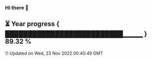 ### Hi there 👋
⏳ Year progress { ██████████████████████████▁▁▁▁ } 89.32 %
---
⏰ Updated on Wed, 23 Nov 2022 00:40:49 GMT


